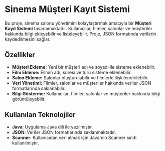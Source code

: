 # Sinema Müşteri Kayıt Sistemi

Bu proje, sinema salonu yönetimini kolaylaştırmak amacıyla bir **Müşteri Kayıt Sistemi** tasarlamaktadır. Kullanıcılar, filmler, salonlar ve müşteriler hakkında bilgi ekleyebilir ve listeleyebilir. Proje, JSON formatında verilerin kaydedilmesini sağlar.

## Özellikler

- **Müşteri Ekleme:** Yeni bir müşteri adı ve soyadı ile sisteme eklenebilir.
- **Film Ekleme:** Filmin adı, süresi ve türü sisteme eklenebilir.
- **Salon Ekleme:** Salonlar oluşturulabilir ve filmlerle ilişkilendirilebilir.
- **Veri Yönetimi:** Filmler, salonlar ve müşteriler hakkında veriler JSON formatlarında saklanabilir.
- **Bilgi Gösterme:** Kullanıcılar, filmler, salonlar ve müşteriler hakkında bilgi görüntüleyebilir.

## Kullanılan Teknolojiler

- **Java**: Uygulama Java dili ile yazılmıştır.
- **JSON**: Veriler JSON  formatlarında saklanmaktadır.
- **Scanner**: Kullanıcıdan veri almak için Java'nın Scanner sınıfı kullanılmıştır.
